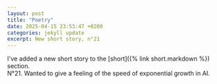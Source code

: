 ```yaml
---
layout: post
title: "Poetry"
date: 2025-04-15 23:53:47 +0200
categories: jekyll update
excerpt: New short story, n°21
---
```


I've added a new short story to the [short]({% link short.markdown %}) section.<br>
N°21. Wanted to give a feeling of the speed of exponential growth in AI.
